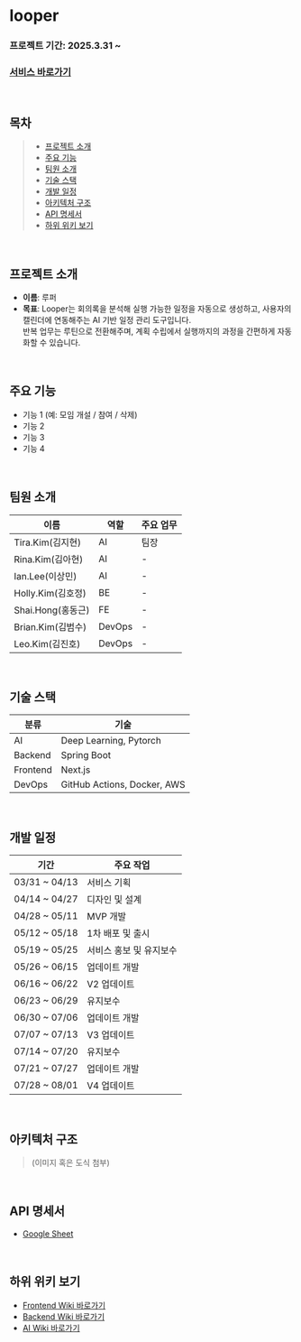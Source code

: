 # looper

### 프로젝트 기간: 2025.3.31 ~ <br>
### [서비스 바로가기]([www.looper.my](https://looper.my/))

<br>

##  목차
> - [프로젝트 소개](#프로젝트-소개)
> - [주요 기능](#주요-기능)
> - [팀원 소개](#팀원-소개)
> - [기술 스택](#기술-스택)
> - [개발 일정](#개발-일정)
> - [아키텍처 구조](#아키텍처-구조)
> - [API 명세서](#api-명세서)
> - [하위 위키 보기](#하위-위키-보기)

<br>

## 프로젝트 소개
- **이름**: 루퍼
- **목표**: Looper는 회의록을 분석해 실행 가능한 일정을 자동으로 생성하고, 사용자의 캘린더에 연동해주는 AI 기반 일정 관리 도구입니다. <br>
반복 업무는 루틴으로 전환해주며, 계획 수립에서 실행까지의 과정을 간편하게 자동화할 수 있습니다.

<br>

## 주요 기능
- 기능 1 (예: 모임 개설 / 참여 / 삭제)
- 기능 2
- 기능 3
- 기능 4

<br>

## 팀원 소개

| 이름 | 역할 | 주요 업무 |
|------------------|------|------------|
| Tira.Kim(김지현) | AI | 팀장 |
| Rina.Kim(김아현) | AI | - |
| Ian.Lee(이상민) | AI | - |
| Holly.Kim(김호정) | BE | - |
| Shai.Hong(홍동근) | FE | - |
| Brian.Kim(김범수) | DevOps | - |
| Leo.Kim(김진호) | DevOps | - |


<br>

## 기술 스택

| 분류 | 기술 |
|------|------|
| AI | Deep Learning, Pytorch |
| Backend | Spring Boot |
| Frontend | Next.js |
| DevOps | GitHub Actions, Docker, AWS |

<br>

## 개발 일정

| 기간 | 주요 작업 |
|------|-----------|
| 03/31 ~ 04/13 | 서비스 기획 |
| 04/14 ~ 04/27 | 디자인 및 설계|
| 04/28 ~ 05/11 | MVP 개발 |
| 05/12 ~ 05/18 | 1차 배포 및 출시 |
| 05/19 ~ 05/25 | 서비스 홍보 및 유지보수 |
| 05/26 ~ 06/15 | 업데이트 개발 |
| 06/16 ~ 06/22 | V2 업데이트 |
| 06/23 ~ 06/29 | 유지보수 |
| 06/30 ~ 07/06 | 업데이트 개발 |
| 07/07 ~ 07/13 | V3 업데이트 |
| 07/14 ~ 07/20 | 유지보수 |
| 07/21 ~ 07/27 | 업데이트 개발 |
| 07/28 ~ 08/01 | V4 업데이트 |


<br>

## 아키텍처 구조
> (이미지 혹은 도식 첨부)

<br>

## API 명세서
- [Google Sheet](https://docs.google.com/spreadsheets/d/1tD02BrIi5v7JpTq7oWNwFMDM1Tlr5KG1xWk3RQWLUSo/edit?gid=1878554884#gid=1878554884)

<br>

## 하위 위키 보기
- [Frontend Wiki 바로가기](#)
- [Backend Wiki 바로가기](#)
- [AI Wiki 바로가기](#)
